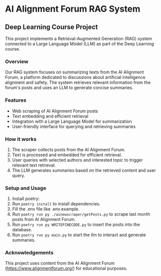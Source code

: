 # AI Alignment Forum RAG System

## Deep Learning Course Project

This project implements a Retrieval-Augmented Generation (RAG) system connected to a Large Language Model (LLM) as part of the Deep Learning course.

### Overview

Our RAG system focuses on summarizing texts from the AI Alignment Forum, a platform dedicated to discussions about artificial intelligence alignment and safety. The system retrieves relevant information from the forum's posts and uses an LLM to generate concise summaries.

### Features

- Web scraping of AI Alignment Forum posts
- Text embedding and efficient retrieval
- Integration with a Large Language Model for summarization
- User-friendly interface for querying and retrieving summaries

### How it works

1. The scraper collects posts from the AI Alignment Forum.
2. Text is processed and embedded for efficient retrieval.
3. User queries with selected authors and interested topic to trigger relevant text retrieval.
4. The LLM generates summaries based on the retrieved content and user query.

### Setup and Usage

1. Install poetry:
2. Run `poetry install` to install dependencies.
3. Fill the .env file like .env.example.
4. Run `poetry run py ./ainewscraper/getPosts.py` to scrape last month posts from AI Alignment Forum.
5. Run `poetry run py WRITEPINECODE.py` to insert the posts into the database.
6. Run `poetry run py main.py` to start the llm to interact and generate summaries.

### Acknowledgements

This project uses content from the AI Alignment Forum (https://www.alignmentforum.org/) for educational purposes.
